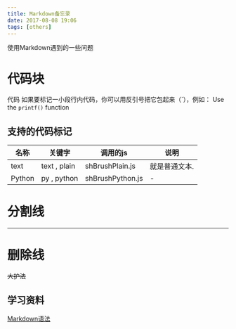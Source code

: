 ```yaml
---
title: Markdown备忘录
date: 2017-08-08 19:06
tags: [others]
---
```

使用Markdown遇到的一些问题<!--more-->

# 代码块

代码
如果要标记一小段行内代码，你可以用反引号把它包起来（\`），例如：
Use the `printf()` function

## 支持的代码标记

| 名称 | 关键字    | 调用的js      | 说明        |
| ------ | ------------ | ---------------- | ------------- |
| text   | text , plain | shBrushPlain.js  | 就是普通文本. |
| Python | py , python  | shBrushPython.js | -             |

# 分割线

***

# 删除线

~~大护法~~

## 学习资料

[Markdown语法](https://github.com/LearnShare/Learning-Markdown)
